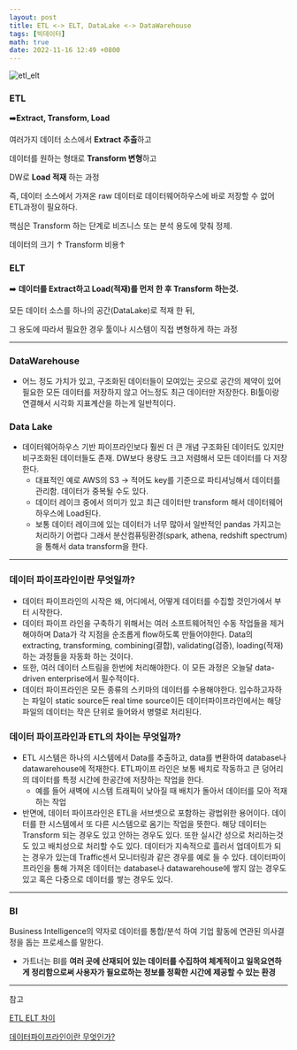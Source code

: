 ```yaml
---
layout: post
title: ETL <-> ELT, DataLake <-> DataWarehouse
tags: [빅데이터]
math: true
date: 2022-11-16 12:49 +0800
---
```




![etl_elt](https://img1.daumcdn.net/thumb/R1280x0/?scode=mtistory2&fname=https%3A%2F%2Fblog.kakaocdn.net%2Fdn%2Fb90h8K%2Fbtq3yw9ta7Y%2FqrqLMzHKQn3qWbaRSnC6lK%2Fimg.webp)

### ETL

➡️**Extract, Transform, Load**

여러가지 데이터 소스에서 **Extract 추출**하고

데이터를 원하는 형태로 **Transform 변형**하고

DW로 **Load 적재** 하는 과정

즉, 데이터 소스에서 가져온 raw 데이터로 데이터웨어하우스에 바로 저장할 수 없어 ETL과정이 필요하다.

핵심은 Transform 하는 단계로 비즈니스 또는 분석 용도에 맞춰 정제.

데이터의 크기 ↑ Transform 비용↑

### ELT

➡️ **데이터를 Extract하고 Load(적재)를 먼저 한 후 Transform 하는것.**

모든 데이터 소스를 하나의 공간(DataLake)로 적재 한 뒤,

그 용도에 따라서 필요한 경우 툴이나 시스템이 직접 변형하게 하는 과정

---

### DataWarehouse

- 어느 정도 가치가 있고, 구조화된 데이터들이 모여있는 곳으로 공간의 제약이 있어 필요한 모든 데이터를 저장하지 않고 어느정도 최근 데이터만 저장한다. BI툴이랑 연결해서 시각화 지표계산을 하는게 일반적이다.

### Data Lake

- 데이터웨어하우스 기반 파이프라인보다 훨씬 더 큰 개념 구조화된 데이터도 있지만 비구조화된 데이터들도 존재. DW보다 용량도 크고 저렴해서 모든 데이터를 다 저장한다.
    - 대표적인 예로 AWS의 S3 → 적어도 key를 기준으로 파티셔닝해서 데이터를 관리함. 데이터가 중복될 수도 있다.
    - 데이터 레이크 중에서 의미가 있고 최근 데이터만 transform 해서 데이터웨어하우스에 Load된다.
    - 보통 데이터 레이크에 있는 데이터가 너무 많아서 일반적인 pandas 가지고는 처리하기 어렵다 그래서 분산컴퓨팅환경(spark, athena, redshift spectrum)을 통해서 data transform을 한다.

---

### 데이터 파이프라인이란 무엇일까?

- 데이터 파이프라인의 시작은 왜, 어디에서, 어떻게 데이터를 수집할 것인가에서 부터 시작한다.
- 데이터 파이프 라인을 구축하기 위해서는 여러 소프트웨어적인 수동 작업들을 제거해야하며 Data가 각 지점을 순조롭게 flow하도록 만들어야한다. Data의 extracting, transforming, combining(결합), validating(검증), loading(적재)하는 과정들을 자동화 하는 것이다.
- 또한, 여러 데이터 스트림을 한번에 처리해야한다. 이 모든 과정은 오늘달 data-driven enterprise에서 필수적이다.
- 데이터 파이프라인은 모든 종류의 스키마의 데이터를 수용해야한다. 입수하고자하는 파일이 static source든 real time source이든 데이터파이프라인에서는 해당 파일의 데이터는 작은 단위로 들어와서 병렬로 처리된다.

### 데이터 파이프라인과 ETL의 차이는 무엇일까?

- ETL 시스템은 하나의 시스템에서 Data를 추출하고, data를 변환하여 database나 datawarehouse에 적재한다. ETL파이프 라인은 보통 배치로 작동하고 큰 덩어리의 데이터를 특정 시간에 한공간에 저장하는 작업을 한다.
    - 예를 들어 새벽에 시스템 트래픽이 낮아질 때 배치가 돌아서 데이터를 모아 적재하는 작업
- 반면에, 데이터 파이프라인은 ETL을 서브셋으로 포함하는 광법위한 용어이다. 데이터를 한 시스템에서 또 다른 시스템으로 옴기는 작업을 뜻한다. 해당 데이터는 Transform 되는 경우도 있고 안하는 경우도 있다. 또한 실시간 성으로 처리하는것도 있고 배치성으로 처리할 수도 있다. 데이터가 지속적으로 흘러서 업데이트가 되는 경우가 있는데 Traffic센서 모니터링과 같은 경우를 예로 들 수 있다. 데이터파이프라인을 통해 가져온 데이터는 database나 datawarehouse에 쌓지 않는 경우도 있고 혹은 다중으로 데이터를 쌓는 경우도 있다.

---

### BI

Business Intelligence의 약자로 데이터를 통합/분석 하여 기업 활동에 연관된 의사결정을 돕는 프로세스를 말한다. 

- 가트너는 BI를 **여러 곳에 산재되어 있는 데이터를 수집하여 체계적이고 일목요연하게 정리함으로써 사용자가 필요로하는 정보를 정확한 시간에 제공할 수 있는 환경**

---

참고

[ETL ELT 차이](https://pearlluck.tistory.com/650)


[데이터파이프라인이란 무엇인가?](https://blog.voidmainvoid.net/265)